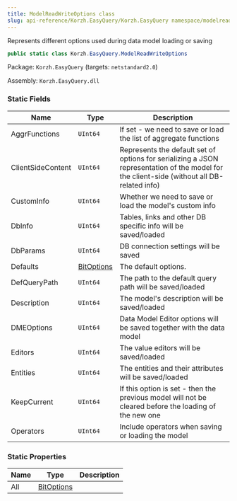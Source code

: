```yaml
---
title: ModelReadWriteOptions class
slug: api-reference/Korzh.EasyQuery/Korzh.EasyQuery namespace/modelreadwriteoptions-class
---
```



Represents different options used during data model loading or saving
```csharp
public static class Korzh.EasyQuery.ModelReadWriteOptions

```
Package: `Korzh.EasyQuery` (targets: `netstandard2.0`)

Assembly: `Korzh.EasyQuery.dll`

### Static Fields

| Name | Type | Description | 
| --- | --- | --- | 
| AggrFunctions | `UInt64` | If set - we need to save or load the list of aggregate functions | 
| ClientSideContent | `UInt64` | Represents the default set of options for serializing a JSON representation of the model for the client-side (without all DB-related info) | 
| CustomInfo | `UInt64` | Whether we need to save or load the model's custom info | 
| DbInfo | `UInt64` | Tables, links and other DB specific info will be saved/loaded | 
| DbParams | `UInt64` | DB connection settings will be saved | 
| Defaults | [BitOptions](/api-reference/easydata-core/easydata-namespace/bitoptions-class) | The default options. | 
| DefQueryPath | `UInt64` | The path to the default query path will be saved/loaded | 
| Description | `UInt64` | The model's description will be saved/loaded | 
| DMEOptions | `UInt64` | Data Model Editor options will be saved together with the data model | 
| Editors | `UInt64` | The value editors will be saved/loaded | 
| Entities | `UInt64` | The entities and their attributes will be saved/loaded | 
| KeepCurrent | `UInt64` | If this option is set - then the previous model will not be cleared before the loading of the new one | 
| Operators | `UInt64` | Include operators when saving or loading the model | 


### Static Properties

| Name | Type | Description | 
| --- | --- | --- | 
| All | [BitOptions](/api-reference/easydata-core/easydata-namespace/bitoptions-class) |  |